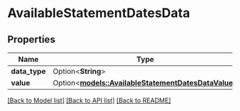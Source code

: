 # AvailableStatementDatesData

## Properties

Name | Type | Description | Notes
------------ | ------------- | ------------- | -------------
**data_type** | Option<**String**> |  | [optional]
**value** | Option<[**models::AvailableStatementDatesDataValue**](AvailableStatementDatesData_value.md)> |  | [optional]

[[Back to Model list]](../README.md#documentation-for-models) [[Back to API list]](../README.md#documentation-for-api-endpoints) [[Back to README]](../README.md)
